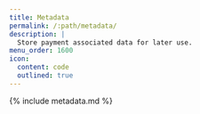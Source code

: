 ```yaml
---
title: Metadata
permalink: /:path/metadata/
description: |
  Store payment associated data for later use.
menu_order: 1600
icon:
  content: code
  outlined: true
---
```


{% include metadata.md %}
